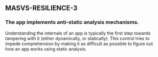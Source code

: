 ## MASVS-RESILIENCE-3

### The app implements anti-static analysis mechanisms.

Understanding the internals of an app is typically the first step towards tampering with it (either dynamically, or statically). This control tries to impede comprehension by making it as difficult as possible to figure out how an app works using static analysis.